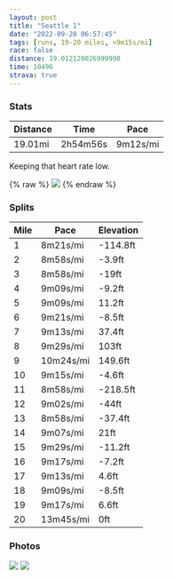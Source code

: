 ```yaml
---
layout: post
title: "Seattle 1"
date: "2022-09-20 06:57:45"
tags: [runs, 19-20 miles, <9m15s/mi]
race: false
distance: 19.012120026999998
time: 10496
strava: true
---
```


### Stats

| Distance | Time | Pace |
|----------|------|------|
|19.01mi|2h54m56s|9m12s/mi|

Keeping that heart rate low.

{% raw %}
<img src='https://maps.googleapis.com/maps/api/staticmap?maptype=roadmap&path=enc:{yqaHzwuiVrAtB@`AeCbGs@l@sCzEoE~JiBjCeBdFBr@zAbBNh@yB|EpAr@Rv@qBtEBhAm@xAkB`BiAjDmAtAEl@gChGqIrJGzCiBfEa@Fs@o@_@Fm@zAUxCa@pAcCzBwBPmAdFw@bEaAz@{EfI}JhNgDrJGbA}@dD}C`Ks@fJkA|G]n@sEtBqTDuAp@iADoAbAeAjBs@FM`Bc@h@_AXyG`HcC|@qC`@q^D]|BEjEz@fDnAdA|@XhAwA^D^z@bAPhBzA~@Z|GQ|Ft@pFzIrAnAt@Vt@IvAmBvA_AlI?XVLpDn@zJjAjG@zCm@xIM|GHl@mA~@z@{@S}Bf@mRM_Dg@iCDkG{@{IaJJgAh@gBpBmA@qCyBuBsDkCcDs@c@_NCsDoBi@gA_@G_AdBc@HqBqBaAoDSEAW\g@BkESU}WJuMYmLZe[rT{\jd@uCrFmBlF]nCRfRHh@`Av@zCl@bAfKhCtCdBlFh@~Dh@zAAlE]nA`@\\bBc@\JhCWf@w@pFmCpBaEfA{BbDLfAs@dCmAtAsBfA_@nCl@dE~AxBfEjDlAh@zB|BfC`ApBFdEc@|BeAxAeBtAyDlBqBRcBMqBpAaAj@{D_@}CHiHa@}BoJY]J_AvBw@r@aCZs@n@oAKeBf@aCsAeAISe@IyBZkBvBmElC}ChAmBZeBBeGl@Gg@Ec@{Ds@_C_BkEu@k@Cg@_@_@k@aB_AqHsCQq@s@]oBCwCSsABoJbBmGvEsJl\wc@jZaTpKAd@]j@^zKNnYOLVS`H\t@PdBzBdBd@@~@mAVDj@dApE`CvBXvGObBTxD~DhCpE~At@lAI~AgBfBy@~H?LTFdDn@zEDbEt@bGWzMW|Gn@sUG{Ay@aEc@}JK_FuA[uGNgAl@gAdBaBX_D{A}AmC}AqA{@gByAeA_D]aC^cCW_FcBq@eAY@e@lA[JoCmBa@mCYm@DyDXwBb@]nNGvOThD_ApBiAdF}FhAm@h@sBr@Ej@mApBqBzDu@`SDjBc@pBoAf@}@hAqG\{HrAsDjByHt@eBF_DhA{CCaBbBqAvAmCp@]d@yAbB{At@mB~CoEhBuBrAuCXiDb@wAbDsFnLcP~JmLfCoFTaAjCmEjJaTxCqFToAGqApCqDIaAjA}@vAgDv@i@|AaCiBhBYl@vCeF~@g@rCmGdBiBh@mCd@aA|JiJpEaDtB_Ci@Rg@qDc@CgBjAcCpCqBbAw@jAh@o@&key=AIzaSyC1MId7bFpkLXNAaYhBSTb8jLyiSqzbDtM&size=800x800&markers=color:yellow|label:S|47.61006,-122.34126&markers=color:green|label:F|47.60606,-122.33924999999992'>
{% endraw %}

### Splits

| Mile | Pace | Elevation |
|------|------|-----------|
|1|8m21s/mi|-114.8ft|
|2|8m58s/mi|-3.9ft|
|3|8m58s/mi|-19ft|
|4|9m09s/mi|-9.2ft|
|5|9m09s/mi|11.2ft|
|6|9m21s/mi|-8.5ft|
|7|9m13s/mi|37.4ft|
|8|9m29s/mi|103ft|
|9|10m24s/mi|149.6ft|
|10|9m15s/mi|-4.6ft|
|11|8m58s/mi|-218.5ft|
|12|9m02s/mi|-44ft|
|13|8m58s/mi|-37.4ft|
|14|9m07s/mi|21ft|
|15|9m29s/mi|-11.2ft|
|16|9m17s/mi|-7.2ft|
|17|9m13s/mi|4.6ft|
|18|9m09s/mi|-8.5ft|
|19|9m17s/mi|6.6ft|
|20|13m45s/mi|0ft|

### Photos
<img src='https://dgtzuqphqg23d.cloudfront.net/aQgmRNRifdAP9Mf99GcKXXP1iun5fzPmP_FvyWFrZcY-576x768.jpg'>

<img src='https://dgtzuqphqg23d.cloudfront.net/e_gforEX1TZJnjgOEBSHaIoL02bHZD3qZ2CX-e20IqA-576x768.jpg'>
